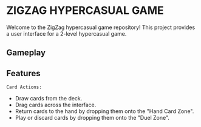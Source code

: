 # ZIGZAG HYPERCASUAL GAME
Welcome to the ZigZag hypercasual game repository! This project provides a user interface for a 2-level hypercasual game.

## Gameplay


## Features

`Card Actions:`

- Draw cards from the deck.
- Drag cards across the interface.
- Return cards to the hand by dropping them onto the "Hand Card  Zone".
- Play or discard cards by dropping them onto the "Duel Zone".
